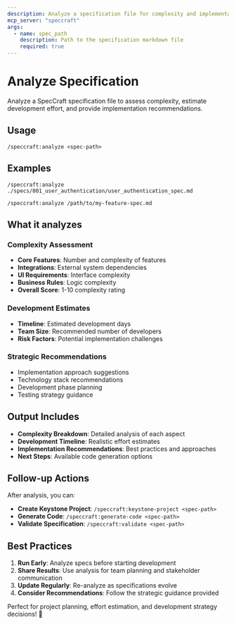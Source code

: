 ```yaml
---
description: Analyze a specification file for complexity and implementation recommendations
mcp_server: "speccraft"
args:
  - name: spec_path
    description: Path to the specification markdown file
    required: true
---
```


# Analyze Specification

Analyze a SpecCraft specification file to assess complexity, estimate development effort, and provide implementation recommendations.

## Usage

```
/speccraft:analyze <spec-path>
```

## Examples

```
/speccraft:analyze ./specs/001_user_authentication/user_authentication_spec.md
```

```
/speccraft:analyze /path/to/my-feature-spec.md
```

## What it analyzes

### Complexity Assessment
- **Core Features**: Number and complexity of features
- **Integrations**: External system dependencies
- **UI Requirements**: Interface complexity
- **Business Rules**: Logic complexity
- **Overall Score**: 1-10 complexity rating

### Development Estimates
- **Timeline**: Estimated development days
- **Team Size**: Recommended number of developers
- **Risk Factors**: Potential implementation challenges

### Strategic Recommendations
- Implementation approach suggestions
- Technology stack recommendations
- Development phase planning
- Testing strategy guidance

## Output Includes

- **Complexity Breakdown**: Detailed analysis of each aspect
- **Development Timeline**: Realistic effort estimates
- **Implementation Recommendations**: Best practices and approaches
- **Next Steps**: Available code generation options

## Follow-up Actions

After analysis, you can:
- **Create Keystone Project**: `/speccraft:keystone-project <spec-path>`
- **Generate Code**: `/speccraft:generate-code <spec-path>` 
- **Validate Specification**: `/speccraft:validate <spec-path>`

## Best Practices

1. **Run Early**: Analyze specs before starting development
2. **Share Results**: Use analysis for team planning and stakeholder communication
3. **Update Regularly**: Re-analyze as specifications evolve
4. **Consider Recommendations**: Follow the strategic guidance provided

Perfect for project planning, effort estimation, and development strategy decisions! 🎯